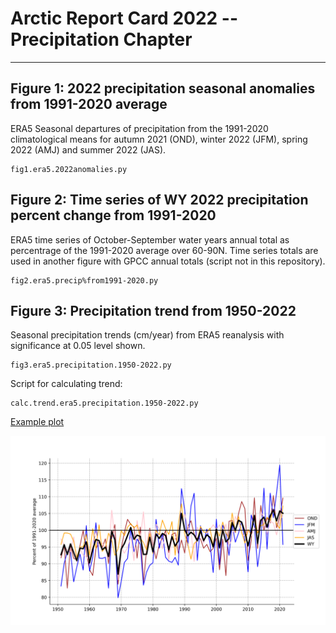 # Arctic Report Card 2022 -- Precipitation Chapter 
***


## Figure 1: 2022 precipitation seasonal anomalies from 1991-2020 average
ERA5 Seasonal departures of precipitation from the 1991-2020 climatological means for autumn 2021 (OND), winter 2022 (JFM), spring 2022 (AMJ) and summer 2022 (JAS). 
```
fig1.era5.2022anomalies.py
```


## Figure 2: Time series of WY 2022 precipitation percent change from 1991-2020
ERA5 time series of October-September water years annual total as percentrage of the 1991-2020 average over 60-90N. Time series totals are used in another figure with GPCC annual totals (script not in this repository).
```
fig2.era5.precip%from1991-2020.py
```


## Figure 3: Precipitation trend from 1950-2022
Seasonal precipitation trends (cm/year) from ERA5 reanalysis with significance at 0.05 level shown.
```
fig3.era5.precipitation.1950-2022.py
```

Script for calculating trend:
```
calc.trend.era5.precipitation.1950-2022.py
```

[Example plot](arctic.2021-2022.precip.anomalies.era5.png)


![Example plot 2](weighted.arctic.precip.departure1991-2020.png)
